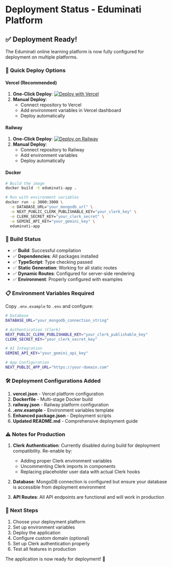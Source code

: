 # Deployment Status - Eduminati Platform

## ✅ Deployment Ready!

The Eduminati online learning platform is now fully configured for deployment on multiple platforms.

### 🚀 Quick Deploy Options

#### Vercel (Recommended)
1. **One-Click Deploy**: [![Deploy with Vercel](https://vercel.com/button)](https://vercel.com/new/clone?repository-url=https://github.com/Dozzergeeky/eduminati_final)
2. **Manual Deploy**: 
   - Connect repository to Vercel
   - Add environment variables in Vercel dashboard
   - Deploy automatically

#### Railway
1. **One-Click Deploy**: [![Deploy on Railway](https://railway.app/button.svg)](https://railway.app/new/template)
2. **Manual Deploy**: 
   - Connect repository to Railway
   - Add environment variables
   - Deploy automatically

#### Docker
```bash
# Build the image
docker build -t eduminati-app .

# Run with environment variables
docker run -p 3000:3000 \
  -e DATABASE_URL="your_mongodb_url" \
  -e NEXT_PUBLIC_CLERK_PUBLISHABLE_KEY="your_clerk_key" \
  -e CLERK_SECRET_KEY="your_clerk_secret" \
  -e GEMINI_API_KEY="your_gemini_key" \
  eduminati-app
```

### 🔧 Build Status
- ✅ **Build**: Successful compilation
- ✅ **Dependencies**: All packages installed
- ✅ **TypeScript**: Type checking passed
- ✅ **Static Generation**: Working for all static routes
- ✅ **Dynamic Routes**: Configured for server-side rendering
- ✅ **Environment**: Properly configured with examples

### 📋 Environment Variables Required

Copy `.env.example` to `.env` and configure:

```bash
# Database
DATABASE_URL="your_mongodb_connection_string"

# Authentication (Clerk)
NEXT_PUBLIC_CLERK_PUBLISHABLE_KEY="your_clerk_publishable_key"
CLERK_SECRET_KEY="your_clerk_secret_key"

# AI Integration
GEMINI_API_KEY="your_gemini_api_key"

# App Configuration
NEXT_PUBLIC_APP_URL="https://your-domain.com"
```

### 🛠️ Deployment Configurations Added

1. **vercel.json** - Vercel platform configuration
2. **Dockerfile** - Multi-stage Docker build
3. **railway.json** - Railway platform configuration
4. **.env.example** - Environment variables template
5. **Enhanced package.json** - Deployment scripts
6. **Updated README.md** - Comprehensive deployment guide

### ⚠️ Notes for Production

1. **Clerk Authentication**: Currently disabled during build for deployment compatibility. Re-enable by:
   - Adding proper Clerk environment variables
   - Uncommenting Clerk imports in components
   - Replacing placeholder user data with actual Clerk hooks

2. **Database**: MongoDB connection is configured but ensure your database is accessible from deployment environment

3. **API Routes**: All API endpoints are functional and will work in production

### 🎯 Next Steps

1. Choose your deployment platform
2. Set up environment variables
3. Deploy the application
4. Configure custom domain (optional)
5. Set up Clerk authentication properly
6. Test all features in production

The application is now ready for deployment! 🚀